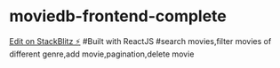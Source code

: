 # moviedb-frontend-complete

[Edit on StackBlitz ⚡️](https://stackblitz.com/edit/moviedb-frontend-complete)
#Built with ReactJS
#search movies,filter movies of different genre,add movie,pagination,delete movie

